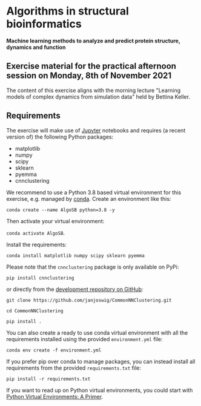 # Algorithms in structural bioinformatics

__Machine learning methods to analyze and predict protein structure, dynamics and function__

## Exercise material for the practical afternoon session on Monday, 8th of November 2021

The content of this exercise aligns with the morning lecture "Learning models of complex dynamics from simulation data" held by Bettina Keller.

## Requirements

The exercise will make use of [Jupyter](https://jupyter.org/) notebooks and requires (a recent version of) the following Python packages:

   - matplotlib
   - numpy
   - scipy
   - sklearn
   - pyemma
   - cnnclustering

We recommend to use a Python 3.8 based virtual environment for this exercise, e.g. managed by [conda](https://www.anaconda.com/products/individual). Create an environment like this:

`conda create --name AlgoSB python=3.8 -y`

Then activate your virtual environment:

`conda activate AlgoSB`.

Install the requirements:

`conda install matplotlib numpy scipy sklearn pyemma`

Please note that the `cnnclustering` package is only available on PyPi:

`pip install cnnclustering`

or directly from the [development repository on GitHub](https://github.com/janjoswig/CommonNNClustering):

`git clone https://github.com/janjoswig/CommonNNClustering.git`

`cd CommonNNClustering`

`pip install .`

You can also create a ready to use conda virtual environment with all the requirements installed using the provided `environment.yml` file:

`conda env create -f environment.yml`

If you prefer pip over conda to manage packages, you can instead install all requirements from the provided `requirements.txt` file:

`pip install -r requirements.txt`

If you want to read up on Python virtual environments, you could start with [Python Virtual Environments: A Primer](https://realpython.com/python-virtual-environments-a-primer/).
